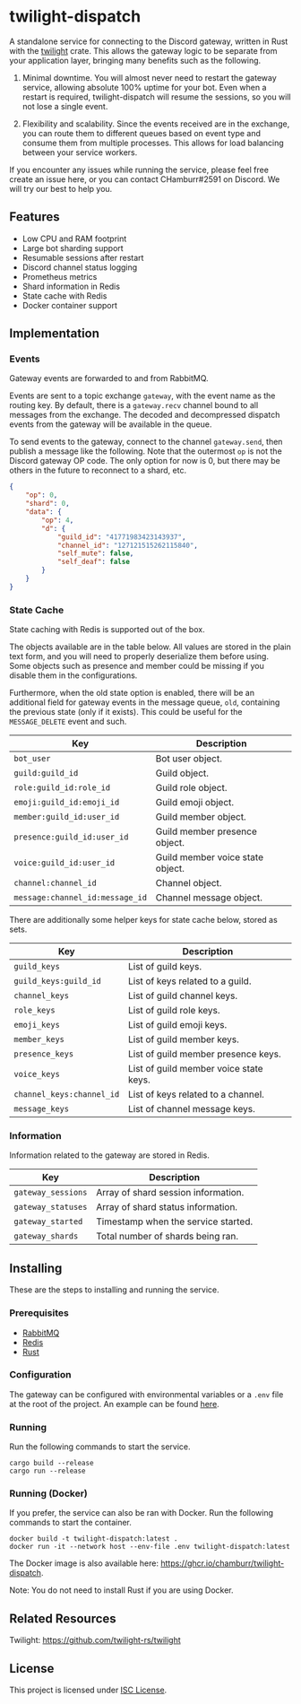 # twilight-dispatch

A standalone service for connecting to the Discord gateway, written in Rust with the
[twilight](https://github.com/twilight-rs/twilight) crate. This allows the gateway logic to be
separate from your application layer, bringing many benefits such as the following.

1. Minimal downtime. You will almost never need to restart the gateway service, allowing absolute
   100% uptime for your bot. Even when a restart is required, twilight-dispatch will resume the
   sessions, so you will not lose a single event.

2. Flexibility and scalability. Since the events received are in the exchange, you can route them to
   different queues based on event type and consume them from multiple processes. This allows for
   load balancing between your service workers.

If you encounter any issues while running the service, please feel free create an issue here, or you
can contact CHamburr#2591 on Discord. We will try our best to help you.

## Features

-   Low CPU and RAM footprint
-   Large bot sharding support
-   Resumable sessions after restart
-   Discord channel status logging
-   Prometheus metrics
-   Shard information in Redis
-   State cache with Redis
-   Docker container support

## Implementation

### Events

Gateway events are forwarded to and from RabbitMQ.

Events are sent to a topic exchange `gateway`, with the event name as the routing key. By default,
there is a `gateway.recv` channel bound to all messages from the exchange. The decoded and
decompressed dispatch events from the gateway will be available in the queue.

To send events to the gateway, connect to the channel `gateway.send`, then publish a message like
the following. Note that the outermost `op` is not the Discord gateway OP code. The only option for
now is 0, but there may be others in the future to reconnect to a shard, etc.

```json
{
    "op": 0,
    "shard": 0,
    "data": {
        "op": 4,
        "d": {
            "guild_id": "41771983423143937",
            "channel_id": "127121515262115840",
            "self_mute": false,
            "self_deaf": false
        }
    }
}
```

### State Cache

State caching with Redis is supported out of the box.

The objects available are in the table below. All values are stored in the plain text form, and you
will need to properly deserialize them before using. Some objects such as presence and member could
be missing if you disable them in the configurations.

Furthermore, when the old state option is enabled, there will be an additional field for gateway
events in the message queue, `old`, containing the previous state (only if it exists). This could
be useful for the `MESSAGE_DELETE` event and such.

| Key                             | Description                      |
| ------------------------------- | -------------------------------- |
| `bot_user`                      | Bot user object.                 |
| `guild:guild_id`                | Guild object.                    |
| `role:guild_id:role_id`         | Guild role object.               |
| `emoji:guild_id:emoji_id`       | Guild emoji object.              |
| `member:guild_id:user_id`       | Guild member object.             |
| `presence:guild_id:user_id`     | Guild member presence object.    |
| `voice:guild_id:user_id`        | Guild member voice state object. |
| `channel:channel_id`            | Channel object.                  |
| `message:channel_id:message_id` | Channel message object.          |

There are additionally some helper keys for state cache below, stored as sets.

| Key                       | Description                            |
| ------------------------- | -------------------------------------- |
| `guild_keys`              | List of guild keys.                    |
| `guild_keys:guild_id`     | List of keys related to a guild.       |
| `channel_keys`            | List of guild channel keys.            |
| `role_keys`               | List of guild role keys.               |
| `emoji_keys`              | List of guild emoji keys.              |
| `member_keys`             | List of guild member keys.             |
| `presence_keys`           | List of guild member presence keys.    |
| `voice_keys`              | List of guild member voice state keys. |
| `channel_keys:channel_id` | List of keys related to a channel.     |
| `message_keys`            | List of channel message keys.          |

### Information

Information related to the gateway are stored in Redis.

| Key                | Description                         |
| ------------------ | ----------------------------------- |
| `gateway_sessions` | Array of shard session information. |
| `gateway_statuses` | Array of shard status information.  |
| `gateway_started`  | Timestamp when the service started. |
| `gateway_shards`   | Total number of shards being ran.   |

## Installing

These are the steps to installing and running the service.

### Prerequisites

-   [RabbitMQ](https://www.rabbitmq.com/download.html)
-   [Redis](https://redis.io/download)
-   [Rust](https://www.rust-lang.org/tools/install)

### Configuration

The gateway can be configured with environmental variables or a `.env` file at the root of the
project. An example can be found [here](.env.example).

### Running

Run the following commands to start the service.

```
cargo build --release
cargo run --release
```

### Running (Docker)

If you prefer, the service can also be ran with Docker. Run the following commands to start the
container.

```
docker build -t twilight-dispatch:latest .
docker run -it --network host --env-file .env twilight-dispatch:latest
```

The Docker image is also available here: https://ghcr.io/chamburr/twilight-dispatch.

Note: You do not need to install Rust if you are using Docker.

## Related Resources

Twilight: https://github.com/twilight-rs/twilight

## License

This project is licensed under [ISC License](LICENSE).
